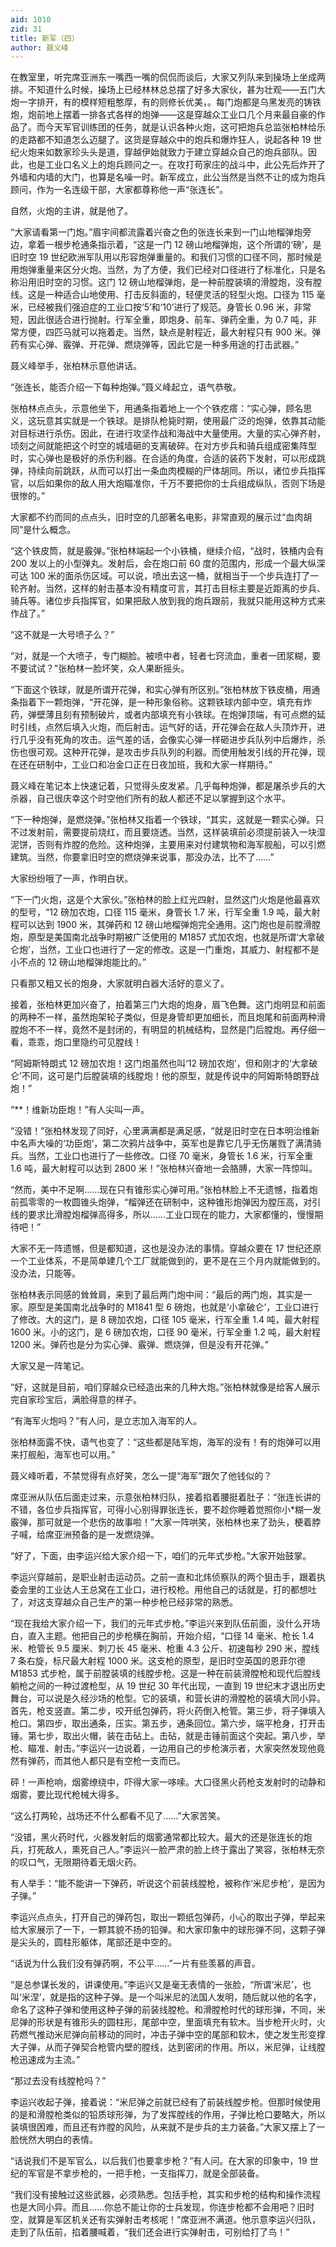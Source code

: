 ```yaml
---
aid: 1010
zid: 31
title: 新军（四）
author: 聂义峰
---
```


在教室里，听完席亚洲东一嘴西一嘴的侃侃而谈后，大家又列队来到操场上坐成两排。不知道什么时候，操场上已经林林总总摆了好多大家伙，甚为壮观——五门大炮一字排开，有的模样短粗憨厚，有的则修长优美，。每门炮都是乌黑发亮的铸铁炮，炮前地上摆着一排各式各样的炮弹——这是穿越众工业口几个月来最自豪的作品了。而今天军官训练团的任务，就是认识各种火炮，这可把炮兵总监张柏林给乐的走路都不知道怎么迈腿了。这货是穿越众中的炮兵和爆炸狂人，说起各种 19 世纪火炮来如数家珍头头是道，穿越伊始就致力于建立穿越众自己的炮兵部队。因此，也是工业口名义上的炮兵顾问之一。在攻打苟家庄的战斗中，此公先后炸开了外墙和内墙的大门，也算是名噪一时。新军成立，此公当然是当然不让的成为炮兵顾问，作为一名连级干部，大家都尊称他一声“张连长”。

自然，火炮的主讲，就是他了。

“大家请看第一门炮。”眉宇间都流露着兴奋之色的张连长来到一门山地榴弹炮旁边，拿着一根步枪通条指示着，“这是一门 12 磅山地榴弹炮，这个所谓的‘磅’，是旧时空 19 世纪欧洲军队用以形容炮弹重量的。和我们习惯的口径不同，那时候是用炮弹重量来区分火炮。当然，为了方便，我们已经对口径进行了标准化，只是名称沿用旧时空的习惯。这门 12 磅山地榴弹炮，是一种前膛装填的滑膛炮，没有膛线。这是一种适合山地使用、打击反斜面的，轻便灵活的轻型火炮。口径为 115 毫米，已经被我们强迫症的工业口按‘5’和‘10’进行了规范。身管长 0.96 米，非常短，因此很适合进行抛射。行军全重，即炮身、前车、弹药全重，为 0.7 吨，非常方便，四匹马就可以拖着走。当然，缺点是射程近，最大射程只有 900 米。弹药有实心弹、霰弹、开花弹、燃烧弹等，因此它是一种多用途的打击武器。”

聂义峰举手，张柏林示意他讲话。

“张连长，能否介绍一下每种炮弹。”聂义峰起立，语气恭敬。

张柏林点点头，示意他坐下，用通条指着地上一个个铁疙瘩：“实心弹，顾名思义，这玩意其实就是一个铁球。是排队枪毙时期，使用最广泛的炮弹，依靠其动能对目标进行杀伤。因此，在进行攻坚作战和海战中大量使用。大量的实心弹齐射，顷刻之间就能把这个时空的城墙砸的支离破碎。在对方步兵和骑兵组成密集阵型时，实心弹也是极好的杀伤利器。在合适的角度，合适的装药下发射，可以形成跳弹，持续向前跳跃，从而可以打出一条血肉模糊的尸体胡同。所以，诸位步兵指挥官，以后如果你的敌人用大炮瞄准你，千万不要把你的士兵组成纵队，否则下场是很惨的。”

大家都不约而同的点点头，旧时空的几部著名电影，非常直观的展示过“血肉胡同”是什么概念。

“这个铁皮筒，就是霰弹。”张柏林端起一个小铁桶，继续介绍，“战时，铁桶内会有 200 发以上的小型弹丸。发射后，会在炮口前 60 度的范围内，形成一个最大纵深可达 100 米的面杀伤区域。可以说，喷出去这一桶，就相当于一个步兵连打了一轮齐射。当然，这样的射击基本没有精度可言，其打击目标主要是近距离的步兵、骑兵等。诸位步兵指挥官，如果把敌人放到我的炮兵跟前，我就只能用这种方式来作战了。”

“这不就是一大号喷子么？”

“对，就是一个大喷子，专门糊脸。被喷中者，轻者七窍流血，重者一团浆糊，要不要试试？”张柏林一脸坏笑，众人果断摇头。

“下面这个铁球，就是所谓开花弹，和实心弹有所区别。”张柏林放下铁皮桶，用通条指着下一颗炮弹，“开花弹，是一种形象俗称。这颗铁球内部中空，填充有炸药，弹壁薄且刻有预制破片，或者内部填充有小铁球。在炮弹顶端，有可点燃的延时引线，点然后填入火炮，而后射击。运气好的话，开花弹会在敌人头顶炸开，进行几乎没有死角的攻击。运气差的话，会像实心弹一样砸进步兵队列中后爆炸，杀伤也很可观。这种开花弹，是攻击步兵队列的利器。而使用触发引线的开花弹，现在还在研制中，工业口和冶金口正在日夜加班，我和大家一样期待。”

聂义峰在笔记本上快速记着，只觉得头皮发紧。几乎每种炮弹，都是屠杀步兵的大杀器，自己很庆幸这个时空他们所有的敌人都还不足以掌握到这个水平。

“下一种炮弹，是燃烧弹。”张柏林又指着一个铁球，“其实，这就是一颗实心弹。只不过发射前，需要提前烧红，而且要烧透。当然，这样装填前必须提前装入一块湿泥饼，否则有炸膛的危险。这种炮弹，主要用来对付建筑物和海军舰船，可以引燃建筑。当然，你要拿旧时空的燃烧弹来说事，那没办法，比不了……”

大家纷纷哦了一声，作明白状。

“下一门火炮，这是个大家伙。”张柏林的脸上红光四射，显然这门火炮是他最喜欢的型号，“12 磅加农炮，口径 115 毫米，身管长 1.7 米，行军全重 1.9 吨，最大射程可以达到 1900 米，其弹药和 12 磅山地榴弹炮完全通用。这门炮也是前膛滑膛炮，原型是美国南北战争时期被广泛使用的 M1857 式加农炮，也就是所谓‘大拿破仑炮’，当然，工业口也进行了一定的修改。这是一门重炮，其威力、射程都不是小不点的 12 磅山地榴弹炮能比的。”

只看那又粗又长的炮身，大家就明白器大活好的意义了。

接着，张柏林更加兴奋了，拍着第三门大炮的炮身，眉飞色舞。这门炮明显和前面的两种不一样，虽然炮架轮子类似，但是身管却更加细长，而且炮尾和前面两种滑膛炮不不一样，竟然不是封闭的，有明显的机械结构，显然是门后膛炮。再仔细一看，乖乖，炮口里隐约可见膛线！

“阿姆斯特朗式 12 磅加农炮！这门炮虽然也叫‘12 磅加农炮’，但和刚才的‘大拿破仑’不同，这可是门后膛装填的线膛炮！他的原型，就是传说中的阿姆斯特朗野战炮！”

“\*\*！维新功臣炮！”有人尖叫一声。

“没错！”张柏林发现了同好，心里满满都是满足感，“就是旧时空在日本明治维新中名声大噪的‘功臣炮’，第二次鸦片战争中，英军也是靠它几乎无伤屠戮了满清骑兵。当然，工业口也进行了一些修改。口径 70 毫米，身管长 1.6 米，行军全重 1.6 吨，最大射程可以达到 2800 米！”张柏林兴奋地一会胳膊，大家一阵惊叫。

“然而，美中不足啊……现在只有锥形实心弹可用。”张柏林脸上不无遗憾，指着炮前孤零零的一枚圆锥头炮弹，“榴弹还在研制中，这种锥形炮弹因为膛压高，对引线的要求比滑膛炮榴弹高得多，所以……工业口现在的能力，大家都懂的，慢慢期待吧！”

大家不无一阵遗憾，但是都知道，这也是没办法的事情。穿越众要在 17 世纪还原一个工业体系，不是简单建几个工厂就能做到的，更不是在三个月内就能做到的。没办法，只能等。

张柏林表示同感的耸耸肩，来到了最后两门炮中间：“最后的两门炮，其实是一家。原型是美国南北战争时的 M1841 型 6 磅炮，也就是‘小拿破仑’，工业口进行了修改。大的这门，是 8 磅加农炮，口径 105 毫米，行军全重 1.4 吨，最大射程 1600 米。小的这门，是 6 磅加农炮，口径 90 毫米，行军全重 1.2 吨，最大射程 1200 米。弹药也是分为实心弹、霰弹、燃烧弹，但是没有开花弹。”

大家又是一阵笔记。

“好，这就是目前，咱们穿越众已经造出来的几种大炮。”张柏林就像是给客人展示完自家珍宝后，满脸得意的样子。

“有海军火炮吗？”有人问，是立志加入海军的人。

张柏林面露不快，语气也变了：“这些都是陆军炮，海军的没有！有的炮弹可以用来打舰船，海军也可以用。”

聂义峰听着，不禁觉得有点好笑，怎么一提“海军”跟欠了他钱似的？

席亚洲从队伍后面走过来，示意张柏林归队，接着掐着腰挺着肚子：“张连长讲的不错，各位步兵指挥官，可得小心别得罪张连长，要不趁你睡着觉照你小\*糊一发霰弹，那可就是一个悲伤的故事啦！”大家一阵哄笑，张柏林也来了劲头，梗着脖子喊，给席亚洲预备的是一发燃烧弹。

“好了，下面，由李运兴给大家介绍一下，咱们的元年式步枪。”大家开始鼓掌。

李运兴穿越前，是职业射击运动员。之前一直和北炜侦察队的两个狙击手，跟着执委会里的工业达人王总窝在工业口，进行校枪。用他自己的话就是，打的都想吐了，对这支穿越众自己生产的第一种步枪已经非常的熟悉。

“现在我给大家介绍一下，我们的元年式步枪。”李运兴来到队伍前面，没什么开场白，直入主题。他把自己的步枪横在胸前，开始介绍，“口径 14 毫米、枪长 1.4 米、枪管长 9.5 厘米、刺刀长 45 毫米、枪重 4.3 公斤、初速每秒 290 米，膛线 7 条右旋，标尺最大射程 1000 米。这支枪的原型，是旧时空英国的恩菲尔德 M1853 式步枪，属于前膛装填的线膛步枪。这是一种在前装滑膛枪和现代后膛线躺枪之间的一种过渡枪型，从 19 世纪 30 年代出现，一直到 19 世纪末才退出历史舞台，可以说是久经沙场的枪型。它的装填，和营长讲的滑膛枪的装填大同小异。首先，枪支竖直。第二步，咬开纸包弹药，将火药倒入枪管。第三步，将子弹填入枪口。第四步，取出通条，压实。第五步，通条回位。第六步，端平枪身，打开击锤。第七步，取出火帽，装在击砧上。击砧，就是击锤前面这个突起。第八步，举枪、瞄准、射击。”李运兴一边说着，一边用自己的步枪演示者，大家突然发现他竟然有弹药，而其他人都只是有空枪一支而已。

砰！一声枪响，烟雾缭绕中，吓得大家一哆嗦。大口径黑火药枪支发射时的动静和烟雾，要比现代枪械大得多。

“这么打两轮，战场还不什么都看不见了……”大家苦笑。

“没错，黑火药时代，火器发射后的烟雾通常都比较大。最大的还是张连长的炮兵，打死敌人，熏死自己人。”李运兴一脸严肃的脸上终于露出了笑容，张柏林无奈的叹口气，无限期待着无烟火药。

有人举手：“能不能讲一下弹药，听说这个前装线膛枪，被称作‘米尼步枪’，是因为子弹。”

李运兴点点头，打开自己的弹药包，取出一颗纸包弹药，小心的取出子弹，举起来给大家展示了一下，一颗其貌不扬的铅弹。和大家印象中的球形弹不同，这颗子弹是尖头的，圆柱形躯体，尾部还是中空的。

“话说为什么我们没有弹药啊，不公平……”一片有些羡慕的声音。

“是总参谋长发的，讲课使用。”李运兴又是毫无表情的一张脸，“所谓‘米尼’，也叫‘米涅’，就是指的这种子弹。是一个叫米尼的法国人发明，随后就以他的名字，命名了这种子弹和使用这种子弹的前装线膛枪。和滑膛枪时代的球形弹，不同，米尼弹的形状是有锥形头的圆柱形，尾部中空，里面填充有软木。当步枪开火时，火药燃气推动米尼弹向前移动的同时，冲击子弹中空的尾部和软木，使之发生形变撑大子弹，从而子弹契合枪管内壁的膛线，达到密闭的作用。所以，米尼弹，让线膛枪迅速成为主流。”

“那过去没有线膛枪吗？”

李运兴收起子弹，接着说：“米尼弹之前就已经有了前装线膛步枪。但那时候使用的是和滑膛枪类似的铅质球形弹，为了发挥膛线的作用，子弹比枪口要略大，所以装填很困难，而且还有炸膛的风险，从来就不是步兵的主力装备。”大家又摆上了一脸恍然大明白的表情。

“话说我们不是军官么，以后我们也要拿步枪？”有人问。在大家的印象中，19 世纪的军官是不拿步枪的，一把手枪，一支指挥刀，就是全部装备。

“我们没有接触过这些武器，必须熟悉。包括手枪，其实和步枪的结构和操作流程也是大同小异。而且……你总不能让你的士兵发现，你连步枪都不会用吧？旧时空，就算是军区机关还有实弹射击考核呢！”席亚洲不满道。他示意李运兴归队，走到了队伍前，掐着腰喊着，“我们还会进行实弹射击，可别给打了鸟！”
